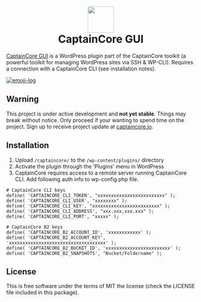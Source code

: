 <h1 align="center">
  <a href="https://captaincore.io"><img src="https://captaincore.io/wp-content/uploads/2018/02/main-web-icons-captain.png" width="70" /></a><br />
CaptainCore GUI

</h1>

[CaptainCore GUI](https://captaincore.io) is a WordPress plugin part of the CaptainCore toolkit (a powerful toolkit for managing WordPress sites via SSH & WP-CLI). Requires a connection with a CaptainCore CLI (see installation notes).

[![emoji-log](https://cdn.rawgit.com/ahmadawais/stuff/ca97874/emoji-log/flat.svg)](https://github.com/ahmadawais/Emoji-Log/)

## **Warning**
This project is under active development and **not yet stable**. Things may break without notice. Only proceed if your wanting to spend time on the project. Sign up to receive project update at [captaincore.io](https://captaincore.io/).

## Installation

1. Upload `/captaincore/` to the `/wp-content/plugins/` directory
2. Activate the plugin through the 'Plugins' menu in WordPress
3. CaptainCore requires access to a remote server running CaptainCore CLI. Add following auth info to wp-config.php file.

```
# CaptainCore CLI keys
define( 'CAPTAINCORE_CLI_TOKEN', "xxxxxxxxxxxxxxxxxxxxxxxxx" );
define( 'CAPTAINCORE_CLI_USER', "xxxxxxxx" );
define( 'CAPTAINCORE_CLI_KEY', "xxxxxxxxxxxxxxxxxxxxxxxxx" );
define( 'CAPTAINCORE_CLI_ADDRESS', "xxx.xxx.xxx.xxx" );
define( 'CAPTAINCORE_CLI_PORT', "xxxxx" );

# CaptainCore B2 keys
define( 'CAPTAINCORE_B2_ACCOUNT_ID', 'xxxxxxxxxxxx' );
define( 'CAPTAINCORE_B2_ACCOUNT_KEY', 'xxxxxxxxxxxxxxxxxxxxxxxxxxxxxxxxxxxx' );
define( 'CAPTAINCORE_B2_BUCKET_ID', 'xxxxxxxxxxxxxxxxxxxxxxxx' );
define( 'CAPTAINCORE_B2_SNAPSHOTS', "Bucket/Foldername" );
```

## License
This is free software under the terms of MIT the license (check the LICENSE file included in this package).

